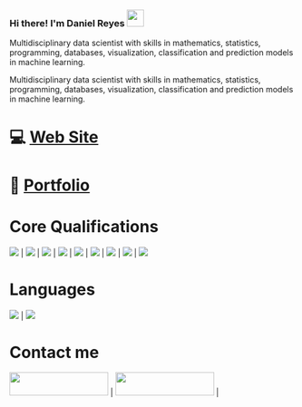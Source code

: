 ### Hi there! I'm Daniel Reyes <img src="https://github.com/l33pif/l33pif/blob/master/Images/Hi.gif" width="30" height="30">

Multidisciplinary data scientist with skills in mathematics, statistics, programming, databases, visualization, classification and prediction models in machine learning.

Multidisciplinary data scientist with skills in mathematics, statistics, programming, databases, visualization, classification and prediction models in machine learning.
# :computer: [Web Site](https://danieldhats7.github.io/portfolio2.0/) 
# :briefcase: [Portfolio](https://danieldhats7.github.io/) 

# Core Qualifications

<img src="https://img.shields.io/badge/-Python-brightgreen"> | <img src="https://img.shields.io/badge/-Pandas-blue"> | <img src="https://img.shields.io/badge/-Sklearn-yellow"> | <img src="https://img.shields.io/badge/-SQL-orange"> | <img src="https://img.shields.io/badge/-Pytorch-lightgrey"> | <img src="https://img.shields.io/badge/-ELT-lightgrey"> | <img src="https://img.shields.io/badge/-TensorFlow-lightgrey"> | <img src="https://img.shields.io/badge/-Pipelines-lightgrey"> | <img src="https://img.shields.io/badge/-AWS-lightgrey"> 

# Languages

<img src="https://img.shields.io/badge/-Spanish-blue"> | <img src="https://img.shields.io/badge/-English_B1-red">

# Contact me
   
<a href="https://www.linkedin.com/in/danieldhats7" target="_blank"><img src="https://img.shields.io/badge/linkedin-%230077B5.svg?&style=for-the-badge&logo=linkedin&logoColor=white" height="41" width="174"></a> | <a href="https://twitter.com/danieldhats7" target="_blank"><img src="https://img.shields.io/badge/twitter-%231DA1F2.svg?&style=for-the-badge&logo=twitter&logoColor=white" height="41" width="174"></a> | <a href="https://www.instagram.com/danieldhats_/" target="_blank">
